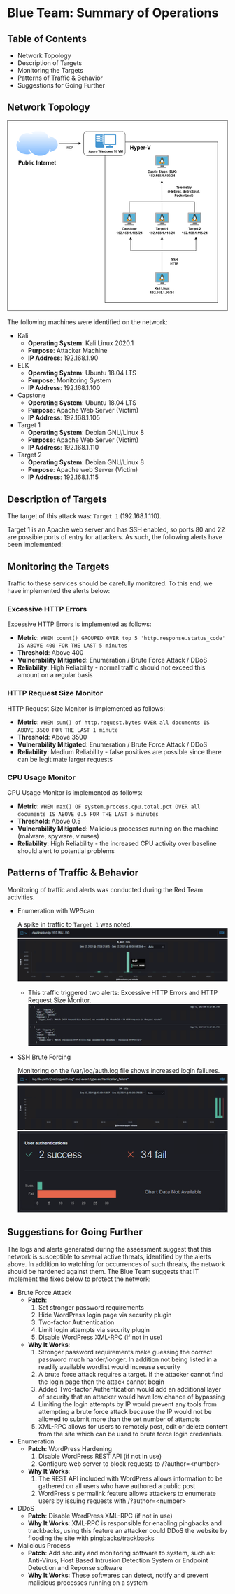 # Blue Team: Summary of Operations

## Table of Contents
- Network Topology
- Description of Targets
- Monitoring the Targets
- Patterns of Traffic & Behavior
- Suggestions for Going Further

## Network Topology
![topology](images/network_topology.png)

The following machines were identified on the network:
- Kali
  - **Operating System**: Kali Linux 2020.1
  - **Purpose**: Attacker Machine
  - **IP Address**: 192.168.1.90
- ELK
  - **Operating System**: Ubuntu 18.04 LTS
  - **Purpose**: Monitoring System
  - **IP Address**: 192.168.1.100
- Capstone
  - **Operating System**: Ubuntu 18.04 LTS
  - **Purpose**: Apache Web Server (Victim)
  - **IP Address**: 192.168.1.105
- Target 1
  - **Operating System**: Debian GNU/Linux 8
  - **Purpose**: Apache Web Server (Victim)
  - **IP Address**: 192.168.1.110
- Target 2
  - **Operating System**: Debian GNU/Linux 8
  - **Purpose**: Apache web Server (Victim)
  - **IP Address**: 192.168.1.115

## Description of Targets
The target of this attack was: `Target 1` (192.168.1.110).

Target 1 is an Apache web server and has SSH enabled, so ports 80 and 22 are possible ports of entry for attackers. As such, the following alerts have been implemented:

## Monitoring the Targets
Traffic to these services should be carefully monitored. To this end, we have implemented the alerts below:

### Excessive HTTP Errors
Excessive HTTP Errors is implemented as follows:
  - **Metric**: `WHEN count() GROUPED OVER top 5 'http.response.status_code' IS ABOVE 400 FOR THE LAST 5 minutes`
  - **Threshold**: Above 400
  - **Vulnerability Mitigated**: Enumeration / Brute Force Attack / DDoS
  - **Reliability**: High Reliability - normal traffic should not exceed this amount on a regular basis

### HTTP Request Size Monitor
HTTP Request Size Monitor is implemented as follows:
  - **Metric**: `WHEN sum() of http.request.bytes OVER all documents IS ABOVE 3500 FOR THE LAST 1 minute`
  - **Threshold**: Above 3500
  - **Vulnerability Mitigated**: Enumeration / Brute Force Attack / DDoS 
  - **Reliability**: Medium Reliability - false positives are possible since there can be legitimate larger requests

### CPU Usage Monitor
CPU Usage Monitor is implemented as follows:
  - **Metric**: `WHEN max() OF system.process.cpu.total.pct OVER all documents IS ABOVE 0.5 FOR THE LAST 5 minutes`
  - **Threshold**: Above 0.5
  - **Vulnerability Mitigated**: Malicious processes running on the machine (malware, spyware, viruses)
  - **Reliability**: High Reliability - the increased CPU activity over baseline should alert to potential problems

## Patterns of Traffic & Behavior
Monitoring of traffic and alerts was conducted during the Red Team activities.

- Enumeration with WPScan

  A spike in traffic to `Target 1` was noted. 
  ![blue1q](images/blue1q.png)
  ![blue1](images/blue1.png)
  - This traffic triggered two alerts: Excessive HTTP Errors and HTTP Request Size Monitor. 
    ![blue1alert](images/blue1alert.png)

- SSH Brute Forcing

  Monitoring on the /var/log/auth.log file shows increased login failures.
  ![blue2q](images/blue2q.png)
  ![blue2](images/blue2.png)
  ![blue2g](images/blue2g.png)

## Suggestions for Going Further
The logs and alerts generated during the assessment suggest that this network is susceptible to several active threats, identified by the alerts above. In addition to watching for occurrences of such threats, the network should be hardened against them. The Blue Team suggests that IT implement the fixes below to protect the network:
- Brute Force Attack
  - **Patch**:
    1. Set stronger password requirements
    2. Hide WordPress login page via security plugin
    3. Two-factor Authentication
    4. Limit login attempts via security plugin
    5. Disable WordPress XML-RPC (if not in use)
  - **Why It Works**:
    1. Stronger password requirements make guessing the correct password much harder/longer. In addition not being listed in a readily available wordlist would increase security
    2. A brute force attack requires a target. If the attacker cannot find the login page then the attack cannot begin
    3. Added Two-factor Authentication would add an additional layer of security that an attacker would have low chance of bypassing
    4. Limiting the login attempts by IP would prevent any tools from attempting a brute force attack because the IP would not be allowed to submit more than the set number of attempts
    5. XML-RPC allows for users to remotely post, edit or delete content from the site which can be used to brute force login credentials. 
- Enumeration
  - **Patch**: WordPress Hardening
    1. Disable WordPress REST API (if not in use)
    3. Configure web server to block requests to /?author=\<number\>
  - **Why It Works**:
    1. The REST API included with WordPress allows information to be gathered on all users who have authored a public post 
    3. WordPress's permalink feature allows attackers to enumerate users by issuing requests with /?author=\<number\>
- DDoS
  - **Patch**: Disable WordPress XML-RPC (if not in use)
  - **Why It Works**: XML-RPC is responsible for enabling pingbacks and trackbacks, using this feature an attacker could DDoS the website by flooding the site with pingbacks/trackbacks
- Malicious Process
  - **Patch**: Add security and monitoring software to system, such as: Anti-Virus, Host Based Intrusion Detection System or Endpoint Detection and Reponse software 
  - **Why It Works**: These softwares can detect, notify and prevent malicious processes running on a system
